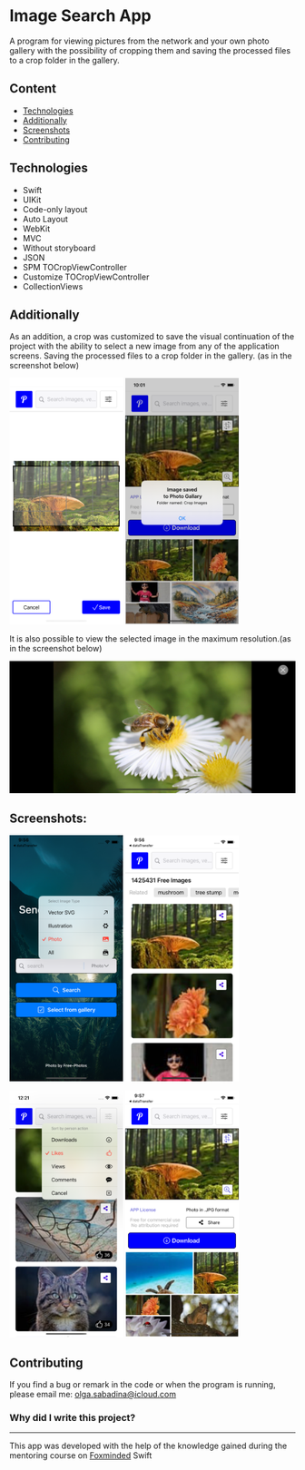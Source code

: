 # Image Search App
A program for viewing pictures from the network and your own photo gallery 
with the possibility of cropping them and saving the processed files to 
a crop folder in the gallery.

## Content
- [Technologies](#technologies)
- [Additionally](#additionally)
- [Screenshots](#screenshots)
- [Contributing](#contributing)

## Technologies
- Swift
- UIKit
- Code-only layout
- Auto Layout
- WebKit
- MVC
- Without storyboard
- JSON
- SPM TOCropViewController
- Customize TOCropViewController
- CollectionViews

## Additionally
As an addition, a crop was customized to save the visual continuation of the project 
with the ability to select a new image from any of the application screens. 
Saving the processed files to a crop folder in the gallery.
(as in the screenshot below)

<img src="./Screenshot/8.png" alt="drawing" width="200"/> <img src="./Screenshot/9.png" alt="drawing" width="200"/> 

It is also possible to view the selected image in the maximum resolution.(as in the screenshot below)

 <img src="./Screenshot/7.png" alt="drawing" width="600"/>

## Screenshots:

<img src="./Screenshot/2.png" alt="drawing" width="200"/> <img src="./Screenshot/3.png" alt="drawing" width="200"/>  

<img src="./Screenshot/4.png" alt="drawing" width="200"/> <img src="./Screenshot/6.png" alt="drawing" width="200"/> 

## Contributing
If you find a bug or remark in the code or when the program is running, please email me:
<a href="mailto:olga.sabadina@icloud.com">olga.sabadina@icloud.com</a></p>


### Why did I write this project?
___
This app was developed with the help of the knowledge gained during the mentoring course on [Foxminded](https://foxminded.ua)  Swift

